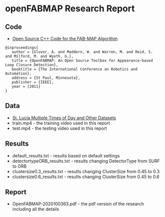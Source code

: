 # openFABMAP Research Report

## Code
* [Open Source C++ Code for the FAB-MAP Algorithm](https://github.com/arrenglover/openfabmap)
```
@inproceedings{
   author = {Glover, A. and Maddern, W. and Warren, M. and Reid, S. and Milford, M. and Wyeth, G.},
   title = {OpenFABMAP: An Open Source Toolbox for Appearance-based Loop Closure Detection},
   booktitle = {The International Conference on Robotics and Automation},
   address = {St Paul, Minnesota},
   publisher = {IEEE},
   year = {2011}
}
```

## Data

* [St. Lucia Multiple Times of Day and Other Datasets](https://github.com/arrenglover/openfabmap/wiki/Datasets)
* train.mp4 - the training video used in this report
* test.mp4 - the testing video used in this report

## Results

* default_results.txt - results based on default settings
* detectortypeORB_results.txt - results changing DetectorType from SURF to ORB
* clustersize0.3_results.txt - results changing ClusterSize from 0.45 to 0.3
* clustersize0.6_results.txt - results changing ClusterSize from 0.45 to 0.6

## Report

* OpenFABMAP-2020100363.pdf - the pdf version of the research including all the details
